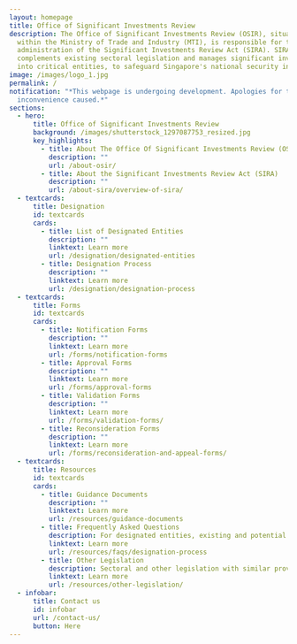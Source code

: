 ```yaml
---
layout: homepage
title: Office of Significant Investments Review
description: The Office of Significant Investments Review (OSIR), situated
  within the Ministry of Trade and Industry (MTI), is responsible for the
  administration of the Significant Investments Review Act (SIRA). SIRA
  complements existing sectoral legislation and manages significant investments
  into critical entities, to safeguard Singapore's national security interests.
image: /images/logo_1.jpg
permalink: /
notification: "*This webpage is undergoing development. Apologies for the
  inconvenience caused.*"
sections:
  - hero:
      title: Office of Significant Investments Review
      background: /images/shutterstock_1297087753_resized.jpg
      key_highlights:
        - title: About The Office Of Significant Investments Review (OSIR)
          description: ""
          url: /about-osir/
        - title: About the Significant Investments Review Act (SIRA)
          description: ""
          url: /about-sira/overview-of-sira/
  - textcards:
      title: Designation
      id: textcards
      cards:
        - title: List of Designated Entities
          description: ""
          linktext: Learn more
          url: /designation/designated-entities
        - title: Designation Process
          description: ""
          linktext: Learn more
          url: /designation/designation-process
  - textcards:
      title: Forms
      id: textcards
      cards:
        - title: Notification Forms
          description: ""
          linktext: Learn more
          url: /forms/notification-forms
        - title: Approval Forms
          description: ""
          linktext: Learn more
          url: /forms/approval-forms
        - title: Validation Forms
          description: ""
          linktext: Learn more
          url: /forms/validation-forms/
        - title: Reconsideration Forms
          description: ""
          linktext: Learn more
          url: /forms/reconsideration-and-appeal-forms/
  - textcards:
      title: Resources
      id: textcards
      cards:
        - title: Guidance Documents
          description: ""
          linktext: Learn more
          url: /resources/guidance-documents
        - title: Frequently Asked Questions
          description: For designated entities, existing and potential investors.
          linktext: Learn more
          url: /resources/faqs/designation-process
        - title: Other Legislation
          description: Sectoral and other legislation with similar provisions found in SIRA.
          linktext: Learn more
          url: /resources/other-legislation/
  - infobar:
      title: Contact us
      id: infobar
      url: /contact-us/
      button: Here
---
```

